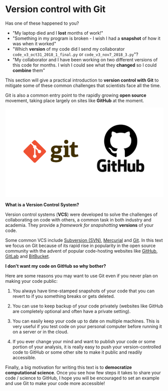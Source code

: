 # Version control with Git

Has one of these happened to you?

- "My laptop died and I **lost** months of work!"
- "Something in my program is broken - I wish I had a **snapshot** of how it was when it worked"
- "Which **version** of my code did I send my collaborator `code_v3_oct31_2018_1_final.py` or `code_v3_nov7_2018_3.py`"?
- "My collaborator and I have been working on two different versions of this code for months. I wish I could see what they **changed** so I could **combine** them"

This section will give a practical introduction to **version control with Git** to mitigate some of these common challenges that scientists face all the time.

Git is also a common entry point to the rapidly growing **open source** movement, taking place largely on sites like **GitHub** at the moment.

![git and github logos](images/git_github.png)

**What is a Version Control System?**

Version control systems (**VCS**) were developed to solve the challenges of collaborating on code with others, a common task in both industry and academia. They provide a *framework for snapshotting* **versions** of your code.

Some common VCS include [Subversion (SVN)](https://subversion.apache.org/), [Mercurial](https://www.mercurial-scm.org/) and [Git](https://git-scm.com/). In this text we focus on Git because of its rapid rise in popularity in the open source community with the advent of popular code-hosting websites like [GitHub](https://github.com), [GitLab](https://about.gitlab.com) and [BitBucket](https://bitbucket.org).

**I don't want my code on GitHub so why bother?**

Here are some reasons you may want to use Git even if you never plan on making your code public:

1. You always have time-stamped snapshots of your code that you can revert to if you something breaks or gets deleted.

2. You can use to keep backup of your code privately (websites like GitHub are completely optional and often have a private setting).

3. You can easily keep your code up to date on multiple machines. This is very useful if you test code on your personal computer before running it on a server or in the cloud.

4. If you ever change your mind and want to publish your code or some portion of your analysis, it is really easy to push your version-controlled code to GitHub or some other site to make it public and readily accessible.

Finally, a big motivation for writing this text is to **democratize computational science**. Once you see how few steps it takes to share your code / science to GitHub, I hope you will be encouraged to set an example and use Git to make your code more accessible!
